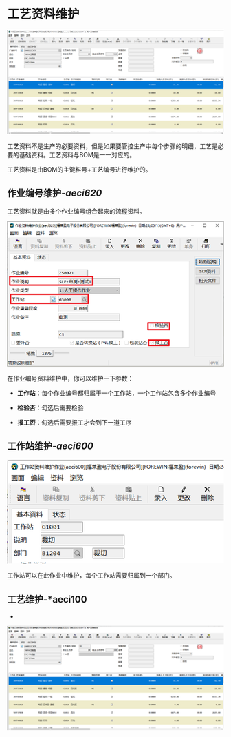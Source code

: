 

# 工艺资料维护

![a3484143-29ee-4608-9204-50ba8a147c50-Untitled.png](image/a3484143-29ee-4608-9204-50ba8a147c50-Untitled.png)

工艺资料不是生产的必要资料，但是如果要管控生产中每个步骤的明细，工艺是必要的基础资料。工艺资料与BOM是一一对应的。

工艺资料是由BOM的主键料号+工艺编号进行维护的。

## 作业编号维护-*aeci620*

工艺资料就是由多个作业编号组合起来的流程资料。

![48510fe2-467c-406d-953e-357e4c6e43f2-Untitled.png](image/48510fe2-467c-406d-953e-357e4c6e43f2-Untitled.png)

在作业编号资料维护中，你可以维护一下参数：

- **工作站**：每个作业编号都归属于一个工作站，一个工作站包含多个作业编号

- **检验否**：勾选后需要检验

- **报工否**：勾选后需要报工才会到下一道工序

## 工作站维护-*aeci600*

![cc226174-61c6-4404-aefd-25fdf52199d3-Untitled.png](image/cc226174-61c6-4404-aefd-25fdf52199d3-Untitled.png)

工作站可以在此作业中维护，每个工作站需要归属到一个部门。

## 工艺维护-*aeci100
*

![a3484143-29ee-4608-9204-50ba8a147c50-Untitled.png](image/a3484143-29ee-4608-9204-50ba8a147c50-Untitled.png)



